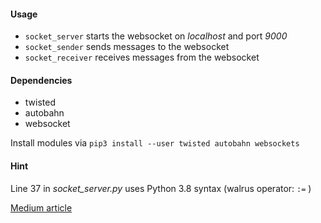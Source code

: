 #### Usage
* `socket_server` starts the websocket on _localhost_ and port _9000_
* `socket_sender` sends messages to the websocket
* `socket_receiver` receives messages from the websocket

#### Dependencies
* twisted
* autobahn
* websocket

Install modules via `pip3 install --user twisted autobahn websockets`

#### Hint
Line 37 in _socket_server.py_ uses Python 3.8 syntax (walrus operator: `:=` )<br>

[Medium article](https://js-on.medium.com/identify-websocket-clients-with-autobahn-twisted-and-python-3f90b4c135d4)